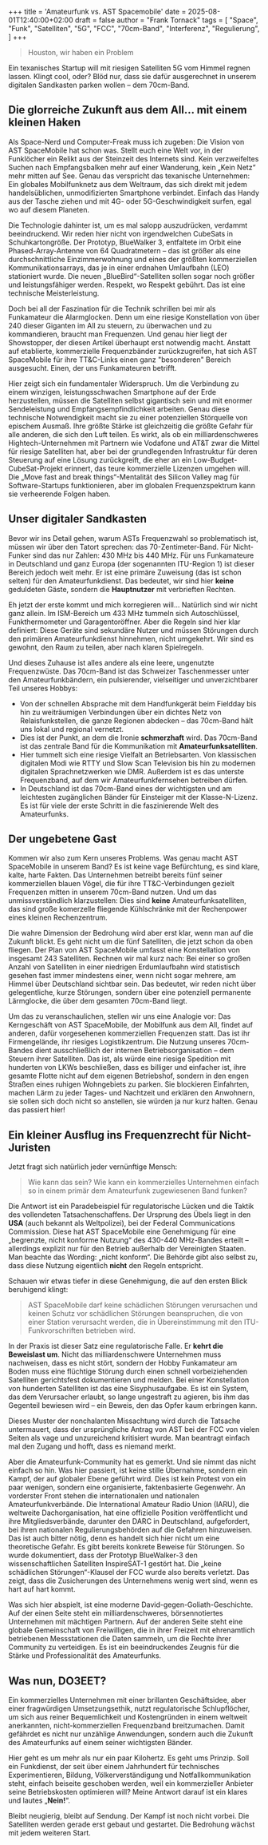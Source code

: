 +++
title = 'Amateurfunk vs. AST Spacemobile'
date = 2025-08-01T12:40:00+02:00
draft = false
author = "Frank Tornack"
tags = [
    "Space",
    "Funk",
    "Satelliten",
    "5G",
    "FCC",
    "70cm-Band",
    "Interferenz",
    "Regulierung",
]
+++

> Houston, wir haben ein Problem

Ein texanisches Startup will mit riesigen Satelliten 5G vom Himmel regnen lassen. Klingt cool, oder? Blöd nur, dass sie dafür ausgerechnet in unserem digitalen Sandkasten parken wollen – dem 70cm-Band.

## Die glorreiche Zukunft aus dem All... mit einem kleinen Haken
Als Space-Nerd und Computer-Freak muss ich zugeben: Die Vision von AST SpaceMobile hat schon was. Stellt euch eine Welt vor, in der Funklöcher ein Relikt aus der Steinzeit des Internets sind. Kein verzweifeltes Suchen nach Empfangsbalken mehr auf einer Wanderung, kein „Kein Netz“ mehr mitten auf See. Genau das verspricht das texanische Unternehmen: Ein globales Mobilfunknetz aus dem Weltraum, das sich direkt mit jedem handelsüblichen, unmodifizierten Smartphone verbindet. Einfach das Handy aus der Tasche ziehen und mit 4G- oder 5G-Geschwindigkeit surfen, egal wo auf diesem Planeten.

Die Technologie dahinter ist, um es mal salopp auszudrücken, verdammt beeindruckend. Wir reden hier nicht von irgendwelchen CubeSats in Schuhkartongröße. Der Prototyp, BlueWalker 3, entfaltete im Orbit eine Phased-Array-Antenne von 64 Quadratmetern – das ist größer als eine durchschnittliche Einzimmerwohnung und eines der größten kommerziellen Kommunikationsarrays, das je in einer erdnahen Umlaufbahn (LEO) stationiert wurde. Die neuen „BlueBird“-Satelliten sollen sogar noch größer und leistungsfähiger werden. Respekt, wo Respekt gebührt. Das ist eine technische Meisterleistung.

Doch bei all der Faszination für die Technik schrillen bei mir als Funkamateur die Alarmglocken. Denn um eine riesige Konstellation von über 240 dieser Giganten im All zu steuern, zu überwachen und zu kommandieren, braucht man Frequenzen. Und genau hier liegt der Showstopper, der diesen Artikel überhaupt erst notwendig macht. Anstatt auf etablierte, kommerzielle Frequenzbänder zurückzugreifen, hat sich AST SpaceMobile für ihre TT&C-Links einen ganz "besonderen" Bereich ausgesucht. Einen, der uns Funkamateuren betrifft.

Hier zeigt sich ein fundamentaler Widerspruch. Um die Verbindung zu einem winzigen, leistungsschwachen Smartphone auf der Erde herzustellen, müssen die Satelliten selbst gigantisch sein und mit enormer Sendeleistung und Empfangsempfindlichkeit arbeiten. Genau diese technische Notwendigkeit macht sie zu einer potenziellen Störquelle von epischem Ausmaß. Ihre größte Stärke ist gleichzeitig die größte Gefahr für alle anderen, die sich den Luft teilen. Es wirkt, als ob ein milliardenschweres Hightech-Unternehmen mit Partnern wie Vodafone und AT&T zwar die Mittel für riesige Satelliten hat, aber bei der grundlegenden Infrastruktur für deren Steuerung auf eine Lösung zurückgreift, die eher an ein Low-Budget-CubeSat-Projekt erinnert, das teure kommerzielle Lizenzen umgehen will. Die „Move fast and break things“-Mentalität des Silicon Valley mag für Software-Startups funktionieren, aber im globalen Frequenzspektrum kann sie verheerende Folgen haben.

## Unser digitaler Sandkasten
Bevor wir ins Detail gehen, warum ASTs Frequenzwahl so problematisch ist, müssen wir über den Tatort sprechen: das 70-Zentimeter-Band. Für Nicht-Funker sind das nur Zahlen: 430 MHz bis 440 MHz. Für uns Funkamateure in Deutschland und ganz Europa (der sogenannten ITU-Region 1) ist dieser Bereich jedoch weit mehr. Er ist eine primäre Zuweisung (das ist schon selten) für den Amateurfunkdienst. Das bedeutet, wir sind hier **keine** geduldeten Gäste, sondern die **Hauptnutzer** mit verbrieften Rechten.

Eh jetzt der erste kommt und mich korregieren will... Natürlich sind wir nicht ganz allein. Im ISM-Bereich um 433 MHz tummeln sich Autoschlüssel, Funkthermometer und Garagentoröffner. Aber die Regeln sind hier klar definiert: Diese Geräte sind sekundäre Nutzer und müssen Störungen durch den primären Amateurfunkdienst hinnehmen, nicht umgekehrt. Wir sind es gewohnt, den Raum zu teilen, aber nach klaren Spielregeln.

Und dieses Zuhause ist alles andere als eine leere, ungenutzte Frequenzwüste. Das 70cm-Band ist das Schweizer Taschenmesser unter den Amateurfunkbändern, ein pulsierender, vielseitiger und unverzichtbarer Teil unseres Hobbys:

- Von der schnellen Absprache mit dem Handfunkgerät beim Fieldday bis hin zu weiträumigen Verbindungen über ein dichtes Netz von Relaisfunkstellen, die ganze Regionen abdecken – das 70cm-Band hält uns lokal und regional vernetzt.
- Dies ist der Punkt, an dem die Ironie **schmerzhaft** wird. Das 70cm-Band ist das zentrale Band für die Kommunikation mit **Amateurfunksatelliten**. 
- Hier tummelt sich eine riesige Vielfalt an Betriebsarten. Von klassischen digitalen Modi wie RTTY und Slow Scan Television bis hin zu modernen digitalen Sprachnetzwerken wie DMR. Außerdem ist es das unterste Frequenzband, auf dem wir Amateurfunkfernsehen betreiben dürfen.
- In Deutschland ist das 70cm-Band eines der wichtigsten und am leichtesten zugänglichen Bänder für Einsteiger mit der Klasse-N-Lizenz. Es ist für viele der erste Schritt in die faszinierende Welt des Amateurfunks.

## Der ungebetene Gast
Kommen wir also zum Kern unseres Problems. Was genau macht AST SpaceMobile in unserem Band? Es ist keine vage Befürchtung, es sind klare, kalte, harte Fakten. Das Unternehmen betreibt bereits fünf seiner kommerziellen blauen Vögel, die für ihre TT&C-Verbindungen gezielt Frequenzen mitten in unserem 70cm-Band nutzen. Und um das unmissverständlich klarzustellen: Dies sind **keine** Amateurfunksatelliten, das sind große komerzelle fliegende Kühlschränke mit der Rechenpower eines kleinen Rechenzentrum. 

Die wahre Dimension der Bedrohung wird aber erst klar, wenn man auf die Zukunft blickt. Es geht nicht um die fünf Satelliten, die jetzt schon da oben fliegen. Der Plan von AST SpaceMobile umfasst eine Konstellation von insgesamt 243 Satelliten. Rechnen wir mal kurz nach: Bei einer so großen Anzahl von Satelliten in einer niedrigen Erdumlaufbahn wird statistisch gesehen fast immer mindestens einer, wenn nicht sogar mehrere, am Himmel über Deutschland sichtbar sein. Das bedeutet, wir reden nicht über gelegentliche, kurze Störungen, sondern über eine potenziell permanente Lärmglocke, die über dem gesamten 70cm-Band liegt.

Um das zu veranschaulichen, stellen wir uns eine Analogie vor: Das Kerngeschäft von AST SpaceMobile, der Mobilfunk aus dem All, findet auf anderen, dafür vorgesehenen kommerziellen Frequenzen statt. Das ist ihr Firmengelände, ihr riesiges Logistikzentrum. Die Nutzung unseres 70cm-Bandes dient ausschließlich der internen Betriebsorganisation – dem Steuern ihrer Satelliten. Das ist, als würde eine riesige Spedition mit hunderten von LKWs beschließen, dass es billiger und einfacher ist, ihre gesamte Flotte nicht auf dem eigenen Betriebshof, sondern in den engen Straßen eines ruhigen Wohngebiets zu parken. Sie blockieren Einfahrten, machen Lärm zu jeder Tages- und Nachtzeit und erklären den Anwohnern, sie sollen sich doch nicht so anstellen, sie würden ja nur kurz halten. Genau das passiert hier!

## Ein kleiner Ausflug ins Frequenzrecht für Nicht-Juristen
Jetzt fragt sich natürlich jeder vernünftige Mensch: 
> Wie kann das sein? Wie kann ein kommerzielles Unternehmen einfach so in einem primär dem Amateurfunk zugewiesenen Band funken?

Die Antwort ist ein Paradebeispiel für regulatorische Lücken und die Taktik des vollendeten Tatsachenschaffens. Der Ursprung des Übels liegt in den **USA** (auch bekannt als Weltpolizei), bei der Federal Communications Commission. Diese hat AST SpaceMobile eine Genehmigung für eine „begrenzte, nicht konforme Nutzung“ des 430-440 MHz-Bandes erteilt – allerdings explizit nur für den Betrieb außerhalb der Vereinigten Staaten. Man beachte das Wording: „nicht konform“. Die Behörde gibt also selbst zu, dass diese Nutzung eigentlich **nicht** den Regeln entspricht.

Schauen wir etwas tiefer in diese Genehmigung, die auf den ersten Blick beruhigend klingt: 
> AST SpaceMobile darf keine schädlichen Störungen verursachen und keinen Schutz vor schädlichen Störungen beanspruchen, die von einer Station verursacht werden, die in Übereinstimmung mit den ITU-Funkvorschriften betrieben wird.

In der Praxis ist dieser Satz eine regulatorische Falle. Er **kehrt die Beweislast um**. Nicht das milliardenschwere Unternehmen muss nachweisen, dass es nicht stört, sondern der Hobby Funkamateur am Boden muss eine flüchtige Störung durch einen schnell vorbeiziehenden Satelliten gerichtsfest dokumentieren und melden. Bei einer Konstellation von hunderten Satelliten ist das eine Sisyphusaufgabe. Es ist ein System, das dem Verursacher erlaubt, so lange ungestraft zu agieren, bis ihm das Gegenteil bewiesen wird – ein Beweis, den das Opfer kaum erbringen kann.

Dieses Muster der nonchalanten Missachtung wird durch die Tatsache untermauert, dass der ursprüngliche Antrag von AST bei der FCC von vielen Seiten als vage und unzureichend kritisiert wurde. Man beantragt einfach mal den Zugang und hofft, dass es niemand merkt.

Aber die Amateurfunk-Community hat es gemerkt. Und sie nimmt das nicht einfach so hin. Was hier passiert, ist keine stille Übernahme, sondern ein Kampf, der auf globaler Ebene geführt wird. Dies ist kein Protest von ein paar wenigen, sondern eine organisierte, faktenbasierte Gegenwehr. An vorderster Front stehen die internationalen und nationalen Amateurfunkverbände. Die International Amateur Radio Union (IARU), die weltweite Dachorganisation, hat eine offizielle Position veröffentlicht und ihre Mitgliedsverbände, darunter den DARC in Deutschland, aufgefordert, bei ihren nationalen Regulierungsbehörden auf die Gefahren hinzuweisen. Das ist auch bitter nötig, denn es handelt sich hier nicht um eine theoretische Gefahr. Es gibt bereits konkrete Beweise für Störungen. So wurde dokumentiert, dass der Prototyp BlueWalker-3 den wissenschaftlichen Satelliten InspireSAT-1 gestört hat. Die „keine schädlichen Störungen“-Klausel der FCC wurde also bereits verletzt. Das zeigt, dass die Zusicherungen des Unternehmens wenig wert sind, wenn es hart auf hart kommt.

Was sich hier abspielt, ist eine moderne David-gegen-Goliath-Geschichte. Auf der einen Seite steht ein milliardenschweres, börsennotiertes Unternehmen mit mächtigen Partnern. Auf der anderen Seite steht eine globale Gemeinschaft von Freiwilligen, die in ihrer Freizeit mit ehrenamtlich betriebenen Messstationen die Daten sammeln, um die Rechte ihrer Community zu verteidigen. Es ist ein beeindruckendes Zeugnis für die Stärke und Professionalität des Amateurfunks.

## Was nun, DO3EET?
Ein kommerzielles Unternehmen mit einer brillanten Geschäftsidee, aber einer fragwürdigen Umsetzungsethik, nutzt regulatorische Schlupflöcher, um sich aus reiner Bequemlichkeit und Kostengründen in einem weltweit anerkannten, nicht-kommerziellen Frequenzband breitzumachen. Damit gefährdet es nicht nur unzählige Anwendungen, sondern auch die Zukunft des Amateurfunks auf einem seiner wichtigsten Bänder.

Hier geht es um mehr als nur ein paar Kilohertz. Es geht ums Prinzip. Soll ein Funkdienst, der seit über einem Jahrhundert für technisches Experimentieren, Bildung, Völkerverständigung und Notfallkommunikation steht, einfach beiseite geschoben werden, weil ein kommerzieller Anbieter seine Betriebskosten optimieren will? Meine Antwort darauf ist ein klares und lautes „**Nein!**“.

Bleibt neugierig, bleibt auf Sendung. Der Kampf ist noch nicht vorbei. Die Satelliten werden gerade erst gebaut und gestartet. Die Bedrohung wächst mit jedem weiteren Start. 